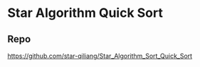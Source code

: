 # Star Algorithm Quick Sort
## Repo

https://github.com/star-qiliang/Star_Algorithm_Sort_Quick_Sort

